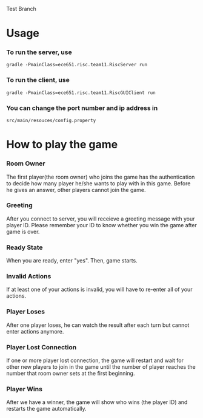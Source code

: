 Test Branch
# Usage

### To run the server, use 

`gradle -PmainClass=ece651.risc.team11.RiscServer run`

### To run the client, use

`gradle -PmainClass=ece651.risc.team11.RiscGUIClient run`

### You can change the port number and ip address in 

`src/main/resouces/config.property`


# How to play the game

### Room Owner
The first player(the room owner) who joins the game has the authentication 
to decide how many player he/she wants to play with in this game. Before he 
gives an answer, other players cannot join the game.

### Greeting
After you connect to server, you will receieve a greeting message with your 
player ID. Please remember your ID to know whether you win the game after game is over.

### Ready State
When you are ready, enter "yes". Then, game starts.

### Invalid Actions
If at least one of your actions is invalid, you will have to re-enter all of 
your actions.

### Player Loses
After one player loses, he can watch the result after each turn but cannot 
enter actions anymore.

### Player Lost Connection
If one or more player lost connection, the game will restart and wait for 
other new players to join in the game until the number of player reaches the 
number that room owner sets at the first beginning.

### Player Wins
After we have a winner, the game will show who wins (the player ID) and 
restarts the game automatically.
